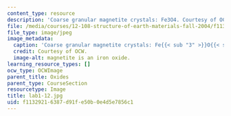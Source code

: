 ```yaml
---
content_type: resource
description: 'Coarse granular magnetite crystals: Fe3O4. Courtesy of OCW.'
file: /media/courses/12-108-structure-of-earth-materials-fall-2004/f11329216387d91fe50b0e4d5e7856c1_lab1-12.jpg
file_type: image/jpeg
image_metadata:
  caption: 'Coarse granular magnetite crystals: Fe{{< sub "3" >}}O{{< sub "4" >}}.'
  credit: Courtesy of OCW.
  image-alt: magnetite is an iron oxide.
learning_resource_types: []
ocw_type: OCWImage
parent_title: Oxides
parent_type: CourseSection
resourcetype: Image
title: lab1-12.jpg
uid: f1132921-6387-d91f-e50b-0e4d5e7856c1
---
```

